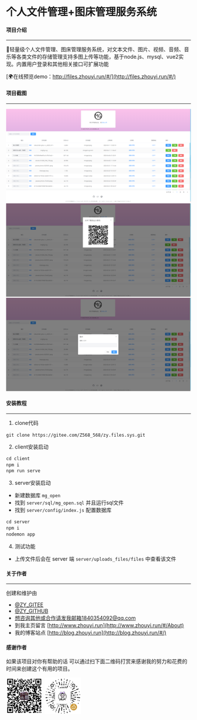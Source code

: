 # 个人文件管理+图床管理服务系统

#### 项目介绍

---
🎉轻量级个人文件管理、图床管理服务系统，对文本文件、图片、视频、音频、音乐等各类文件的存储管理支持多图上传等功能，基于node.js、mysql、vue2实现。内置用户登录和其他相关接口可扩展功能

[🌍在线预览demo：http://files.zhouyi.run/#/](http://files.zhouyi.run/#/)

#### 项目截图

---
![img.png](doc/img.png)
![img.png](doc/share.png)
![img.png](doc/kl.png)
#### 安装教程

---
1.  clone代码
    
`git clone https://gitee.com/Z568_568/zy.files.sys.git`

2.  client安装启动

```js
cd client
npm i
npm run serve
```

3.  server安装启动
 - 新建数据库 `mg_open`
 - 找到 `server/sql/mg_open.sql` 并且运行sql文件
 - 找到 `server/config/index.js` 配置数据库
```js
cd server
npm i
nodemon app
```
4. 测试功能

 - 上传文件后会在 server 端  `server/uploads_files/files` 中查看该文件

#### 关于作者

---
创建和维护由
- [@ZY_GITEE](https://gitee.com/Z568_568)
- [@ZY_GITHUB](https://github.com/ZHYI-source)
- 想咨询其他或合作请发我邮箱1840354092@qq.com
- 到我主页留言 [http://www.zhouyi.run](http://www.zhouyi.run/#/About)
- 我的博客站点 [http://blog.zhouyi.run](http://blog.zhouyi.run/#/)

#### 感谢作者
如果该项目对你有帮助的话 可以通过扫下面二维码打赏来感谢我的努力和花费的时间来创建这个有用的项目。

<div>
   <img src="doc/zfb.jpg" width="100"> 
   <img src="doc/vx.jpg" width="100"> 
</div>
